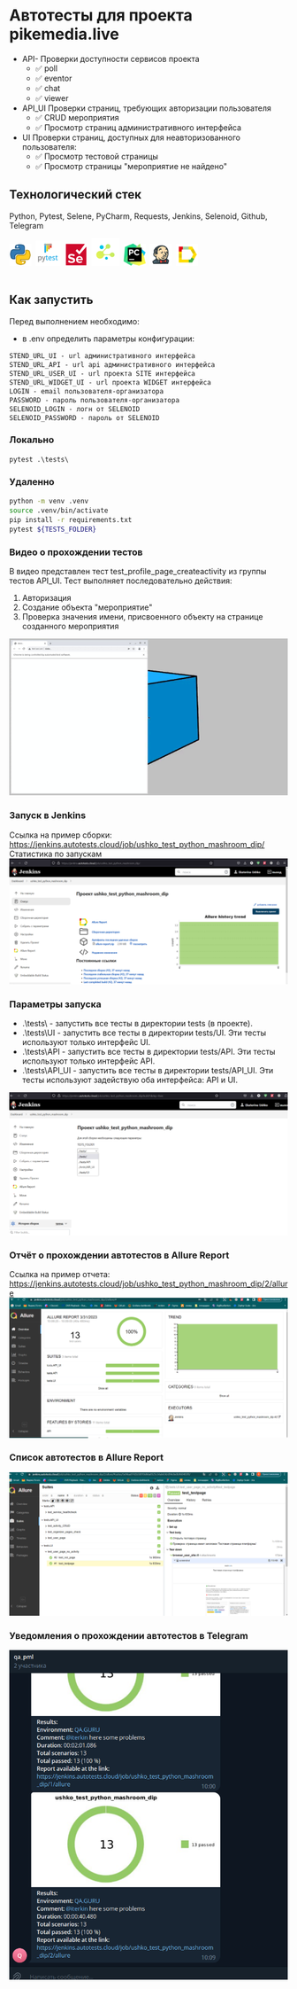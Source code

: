 # Автотесты для проекта pikemedia.live

* API- Проверки доступности сервисов проекта
  * ✅ poll
  * ✅ eventor
  * ✅ chat
  * ✅ viewer
* API_UI Проверки страниц, требующих авторизации пользователя
  * ✅ CRUD мероприятия
  * ✅ Просмотр страниц административного интерфейса
* UI Проверки страниц, доступных для неавторизованного пользователя:
  * ✅ Просмотр тестовой страницы
  * ✅ Просмотр страницы "мероприятие не найдено"


## Технологический стек
Python, Pytest, Selene, PyCharm, Requests, Jenkins, Selenoid, Github, Telegram

<p  align="left">
<div>
  <img src="https://github.com/Yunaika/yunaika/blob/main/img/logos/python.webp" title="Python" alt="Python" width="40" height="40"/>&nbsp;
  <img src="https://github.com/Yunaika/yunaika/blob/main/img/logos/pytest.png" title="Pytest" alt="Pytest" width="45" height="45"/>&nbsp; 
  <img src="https://github.com/Yunaika/yunaika/blob/main/img/logos/selenium-original.svg" title="Selenium" alt="Selenium" width="40" height="40"/>&nbsp;  
  <img src="https://github.com/Yunaika/yunaika/blob/main/img/logos/selene.png" title="Selene" alt="Selene" width="50" height="50"/>&nbsp; 
  <img src="https://github.com/Yunaika/yunaika/blob/main/img/logos/pycharm.png" title="PyCharm" alt="PyCharm" width="40" height="40"/>&nbsp;    
  <img src="https://github.com/Yunaika/yunaika/blob/main/img/logos/jenkins.png" title="Jenkins" alt="Jenkins" width="40" height="40"/>&nbsp;
  <img src="https://github.com/Yunaika/yunaika/blob/main/img/logos/Allure.svg" title="Allure Report" alt="Allure Report" width="40" height="40"/>&nbsp; 
</div>
<br>

## Как запустить
Перед выполнением необходимо:
* в .env определить параметры конфигурации:
```
STEND_URL_UI - url административного интерфейса
STEND_URL_API - url api административного интерфейса
STEND_URL_USER_UI - url проекта SITE интерфейса
STEND_URL_WIDGET_UI - url проекта WIDGET интерфейса
LOGIN - email пользователя-организатора
PASSWORD - пароль пользователя-организатора
SELENOID_LOGIN - логн от SELENOID
SELENOID_PASSWORD - пароль от SELENOID
```

### Локально
```
pytest .\tests\  
```

### Удаленно
```bash
python -m venv .venv
source .venv/bin/activate
pip install -r requirements.txt
pytest ${TESTS_FOLDER}
```

### Видео о прохождении тестов
В видео представлен тест test_profile_page_createactivity из группы тестов API_UI.
Тест выполняет последовательно действия:
1. Авторизация
2. Создание объекта "мероприятие"
3. Проверка значения имени, присвоенного объекту на странице созданного мероприятия

<img src="resource/test_vid.gif" alt="video test" border="0">

### Запуск в Jenkins
Ссылка на пример сборки: https://jenkins.autotests.cloud/job/ushko_test_python_mashroom_dip/
Статистика по запускам <br >
<img src="resource/img-1.png" alt="Статистика по запускам" border="0">

### Параметры запуска <br >
* .\tests\  - запустить все тесты в директории tests (в проекте).
* .\tests\UI  - запустить все тесты в директории tests/UI. Эти тесты используют только интерфейс UI.
* .\tests\API - запустить все тесты в директории tests/API. Эти тесты используют только интерфейс API.
* .\tests\API_UI  - запустить все тесты в директории tests/API_UI. Эти тесты используют задействую оба интерфейса: API и UI.
<img src="resource/img-2.png" alt="Jenkins" border="0">

### Отчёт о прохождении автотестов в Allure Report
Ссылка на пример отчета: https://jenkins.autotests.cloud/job/ushko_test_python_mashroom_dip/2/allure
<img src="resource/img-3.png" alt="Allure-Report" border="0">

### Список автотестов в Allure Report
<img src="resource/img-4.png" alt="Allure-Report-2" border="0">

### Уведомления о прохождении автотестов в Telegram
<img src="resource/img-5.png" alt="telegram-bot" border="0">